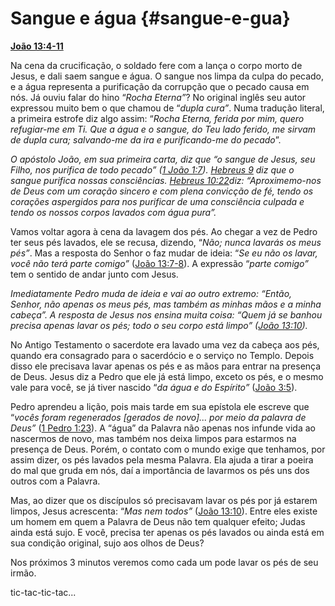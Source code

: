 # Sangue e água {#sangue-e-gua}

[**João 13:4-11**](http://bibliaonline.com.br/acf/jo/13/4-11)

Na cena da crucificação, o soldado fere com a lança o corpo morto de Jesus, e dali saem sangue e água. O sangue nos limpa da culpa do pecado, e a água representa a purificação da corrupção que o pecado causa em nós. Já ouviu falar do hino “_Rocha Eterna”_? No original inglês seu autor expressou muito bem o que chamou de “_dupla cura”_. Numa tradução literal, a primeira estrofe diz algo assim: “_Rocha Eterna, ferida por mim, quero refugiar-me em Ti. Que a_ _água_ _e o_ _sangue, do Teu lado ferido, me sirvam de_ _dupla cura; salvando-me_ _da ira_ _e purificando-me_ _do pecado_”.

_O apóstolo João, em sua primeira carta, diz que “o sangue de Jesus, seu Filho, nos purifica de todo pecado” (_[_1 João 1:7_](http://bibliaonline.com.br/acf/1jo/1/7)_)._ [_Hebreus 9_](http://bibliaonline.com.br/acf/hb/9) _diz que o sangue purifica nossas consciências._ [_Hebreus 10:22_](http://bibliaonline.com.br/acf/hb/10/22)_diz: “Aproximemo-nos de Deus com um coração sincero e com plena convicção de fé, tendo os corações aspergidos para nos purificar de uma consciência culpada e tendo os nossos corpos lavados com água pura”._

Vamos voltar agora à cena da lavagem dos pés. Ao chegar a vez de Pedro ter seus pés lavados, ele se recusa, dizendo, “_Não; nunca lavarás os meus pés”_. Mas a resposta do Senhor o faz mudar de ideia: “_Se eu não os lavar, você não terá parte comigo”_ ([João 13:7-8](http://bibliaonline.com.br/acf/jo/13/7-8)). A expressão “_parte comigo”_ tem o sentido de andar junto com Jesus.

_Imediatamente Pedro muda de ideia e vai ao outro extremo: “Então, Senhor, não apenas os meus pés, mas também as minhas mãos e a minha cabeça”. A resposta de Jesus nos ensina muita coisa: “Quem já se banhou precisa apenas lavar os pés; todo o seu corpo está limpo” (_[_João 13:10_](http://bibliaonline.com.br/acf/jo/13/10)_)._

No Antigo Testamento o sacerdote era lavado uma vez da cabeça aos pés, quando era consagrado para o sacerdócio e o serviço no Templo. Depois disso ele precisava lavar apenas os pés e as mãos para entrar na presença de Deus. Jesus diz a Pedro que ele já está limpo, exceto os pés, e o mesmo vale para você, se já tiver nascido “_da água e do Espírito”_ ([João 3:5](http://bibliaonline.com.br/acf/jo/3/5)).

Pedro aprendeu a lição, pois mais tarde em sua epístola ele escreve que “_vocês foram regenerados [gerados de novo]... por meio da palavra de Deus”_ ([1 Pedro 1:23](http://bibliaonline.com.br/acf/1pe/1/23)). A “água” da Palavra não apenas nos infunde vida ao nascermos de novo, mas também nos deixa limpos para estarmos na presença de Deus. Porém, o contato com o mundo exige que tenhamos, por assim dizer, os pés lavados pela mesma Palavra. Ela ajuda a tirar a poeira do mal que gruda em nós, daí a importância de lavarmos os pés uns dos outros com a Palavra.

Mas, ao dizer que os discípulos só precisavam lavar os pés por já estarem limpos, Jesus acrescenta: “_Mas nem todos”_ ([João 13:10](http://bibliaonline.com.br/acf/jo/13/10)). Entre eles existe um homem em quem a Palavra de Deus não tem qualquer efeito; Judas ainda está sujo. E você, precisa ter apenas os pés lavados ou ainda está em sua condição original, sujo aos olhos de Deus?

Nos próximos 3 minutos veremos como cada um pode lavar os pés de seu irmão.

tic-tac-tic-tac...
